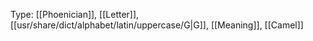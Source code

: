 Type: [[Phoenician]], [[Letter]], [[usr/share/dict/alphabet/latin/uppercase/G|G]], [[Meaning]], [[Camel]]
